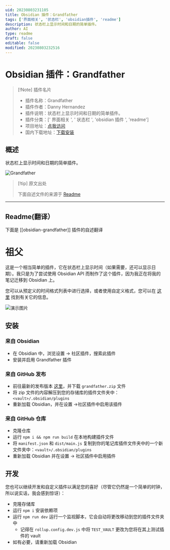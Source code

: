 ```yaml
---
uid: 20230803231105
title: Obsidian 插件：Grandfather
tags: ['界面相关', '状态栏', 'obsidian插件', 'readme']
description: 状态栏上显示时间和日期的简单插件。
author: AI
type: readme
draft: false
editable: false
modified: 20230803232516
---
```


# Obsidian 插件：Grandfather

> [!Note] 插件名片
> - 插件名称：Grandfather
> - 插件作者：Danny Hernandez
> - 插件说明：状态栏上显示时间和日期的简单插件。
> - 插件分类：[' 界面相关 ', ' 状态栏 ', 'obsidian 插件 ', 'readme']
> - 项目地址：[点我访问](https://github.com/noatpad/obsidian-grandfather)
> - 国内下载地址：[下载安装](https://pkmer.cn/products/plugin/pluginMarket/?obsidian-grandfather)

## 概述

状态栏上显示时间和日期的简单插件。

![Grandfather](https://cdn.pkmer.cn/covers/obsidian-grandfather.png!pkmer)

> [!tip] 原文出处
>
>下面自述文件的来源于 [Readme](https://ghproxy.net/https://raw.githubusercontent.com/noatpad/obsidian-grandfather/master/README.md)
>

---

## Readme(翻译）

下面是 [[obsidian-grandfather]] 插件的自述翻译

# 祖父

这是一个相当简单的插件，它在状态栏上显示时间（如果需要，还可以显示日期）。我只是为了尝试使用 Obsidian API 而制作了这个插件，因为我正在将我的笔记迁移到 Obsidian 上。

您可以从预定义的时间格式列表中进行选择，或者使用自定义格式，您可以在 [这里](https://momentjs.com/docs/#/displaying/format/) 找到有关它的信息。

![演示图片](demo.png)

## 安装

### 来自 Obsidian

- 在 Obsidian 中，浏览设置 -> 社区插件，搜索此插件
- 安装并启用 Grandfather 插件

### 来自 GitHub 发布

- 前往最新的发布版本 [这里](https://github.com/noatpad/obsidian-grandfather/releases/latest)，并下载 `grandfather.zip` 文件
- 将 zip 文件的内容解压到您的存储库的插件文件夹中：`<vault>/.obsidian/plugins`
- 重新加载 Obsidian，并在设置 ->社区插件中启用该插件

### 来自 GitHub 仓库

- 克隆仓库
- 运行 `npm i && npm run build` 在本地构建插件文件
- 将 `manifest.json` 和 `dist/main.js` 复制到你的笔记库插件文件夹中的一个新文件夹中：`<vault>/.obsidian/plugins`
- 重新加载 Obsidian 并在设置 -> 社区插件中启用插件

## 开发

您也可以继续开发和自定义插件以满足您的喜好（尽管它仍然是一个简单的时钟，所以说实话，我会感到惊讶）：

- 克隆存储库
- 运行 `npm i` 安装依赖项
- 运行 `npm run dev` 运行一个监视脚本，它会自动将更改移动到您的插件文件夹中
  - 记得在 `rollup.config.dev.js` 中将 `TEST_VAULT` 更改为您将在其上测试插件的 vault
- 如有必要，请重新加载 Obsidian



